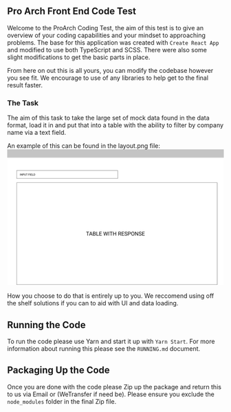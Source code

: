 ## Pro Arch Front End Code Test

Welcome to the ProArch Coding Test, the aim of this test is to give an overview of your coding capabilities and your mindset to approaching problems. The base for this application was created with `Create React App` and modified to use both TypeScript and SCSS. There were also some slight modifications to get the basic parts in place.

From here on out this is all yours, you can modify the codebase however you see fit. We encourage to use of any libraries to help get to the final result faster.

### The Task

The aim of this task to take the large set of mock data found in the data format, load it in and put that into a table with the ability to filter by company name via a text field.

An example of this can be found in the layout.png file:
![Layout Design](./layout.png "Layout")

How you choose to do that is entirely up to you. We reccomend using off the shelf solutions if you can to aid with UI and data loading.

## Running the Code

To run the code please use Yarn and start it up with `Yarn Start`. For more information about running this please see the `RUNNING.md` document.

## Packaging Up the Code

Once you are done with the code please Zip up the package and return this to us via Email or (WeTransfer if need be). Please ensure you exclude the `node_modules` folder in the final Zip file.
